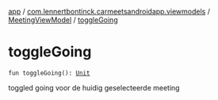 [app](../../index.md) / [com.lennertbontinck.carmeetsandroidapp.viewmodels](../index.md) / [MeetingViewModel](index.md) / [toggleGoing](./toggle-going.md)

# toggleGoing

`fun toggleGoing(): `[`Unit`](https://kotlinlang.org/api/latest/jvm/stdlib/kotlin/-unit/index.html)

toggled going voor de huidig geselecteerde meeting

